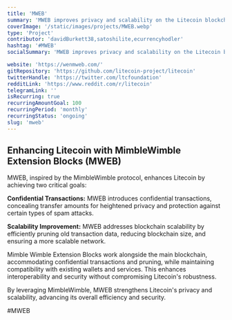 ```yaml
---
title: 'MWEB'
summary: 'MWEB improves privacy and scalability on the Litecoin blockchain. It leverages the MimbleWimble protocol to enable confidential transactions, which obscure the amounts being transferred, while also allowing for the pruning of old data from the blockchain, thus improving scalability.'
coverImage: '/static/images/projects/MWEB.webp'
type: 'Project'
contributor: 'davidBurkett38,satoshilite,ecurrencyhodler'
hashtag: '#MWEB'
socialSummary: 'MWEB improves privacy and scalability on the Litecoin blockchain. Based on the MimbleWimble protocol, it promises confidential transactions and efficient pruning. We need YOUR support for its continued development.'

website: 'https://wenmweb.com/'
gitRepository: 'https://github.com/litecoin-project/litecoin'
twitterHandle: 'https://twitter.com/ltcfoundation'
redditLink: 'https://www.reddit.com/r/litecoin'
telegramLink: ''
isRecurring: true
recurringAmountGoal: 100
recurringPeriod: 'monthly'
recurringStatus: 'ongoing'
slug: 'mweb'
---
```


## Enhancing Litecoin with MimbleWimble Extension Blocks (MWEB)

MWEB, inspired by the MimbleWimble protocol, enhances Litecoin by achieving two critical goals:

**Confidential Transactions:** MWEB introduces confidential transactions, concealing transfer amounts for heightened privacy and protection against certain types of spam attacks.

**Scalability Improvement:** MWEB addresses blockchain scalability by efficiently pruning old transaction data, reducing blockchain size, and ensuring a more scalable network.

Mimble Wimble Extension Blocks work alongside the main blockchain, accommodating confidential transactions and pruning, while maintaining compatibility with existing wallets and services. This enhances interoperability and security without compromising Litecoin's robustness.

By leveraging MimbleWimble, MWEB strengthens Litecoin's privacy and scalability, advancing its overall efficiency and security.

#MWEB
